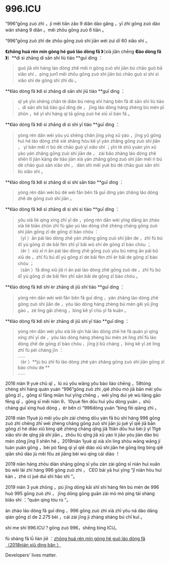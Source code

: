 996.ICU
===

“996”gōng zuò zhì ，jí měi tiān zǎo  9 diǎn dào gǎng ，yī zhí gōng zuò dào wǎn shàng  9 diǎn 。měi zhōu gōng zuò  6 tiān 。

“996”gōng zuò zhì de zhōu gōng zuò shí jiān wéi zuì dī  60 xiǎo shí 。

**《zhōng huá rén mín gòng hé guó láo dòng fǎ 》**（xià jiǎn chēng  **《láo dòng fǎ 》**）**dì sì zhāng dì sān shí liù tiáo **guī dìng ：  
> guó jiā shí háng láo dòng zhě měi rì gōng zuò shí jiān bú chāo guò bā xiǎo shí 、píng jun1 měi zhōu gōng zuò shí jiān bú chāo guò sì shí sì xiǎo shí de gōng shí zhì dù 。  

**《láo dòng fǎ 》dì sì zhāng dì sān shí jiǔ tiáo **guī dìng ：  
> qǐ yè yīn shēng chǎn tè diǎn bú néng shí háng běn fǎ dì sān shí liù tiáo 、dì sān shí bā tiáo guī dìng de ，
> jīng láo dòng háng zhèng bù mén pī zhǔn ，kě yǐ shí háng qí tā gōng zuò hé xiū xī bàn fǎ 。  

**《láo dòng fǎ 》dì sì zhāng dì sì shí yī tiáo **guī dìng ：    
> yòng rén dān wèi yóu yú shēng chǎn jīng yíng xū yào ，jīng yǔ gōng huì hé láo dòng zhě xié shāng hòu kě yǐ yán zhǎng gōng zuò shí jiān ，
> yī bān měi rì bú dé chāo guò yī xiǎo shí ；yīn tè shū yuán yīn xū yào yán zhǎng gōng zuò shí jiān de ，
> zài bǎo zhàng láo dòng zhě shēn tǐ jiàn kāng de tiáo jiàn xià yán zhǎng gōng zuò shí jiān měi rì bú dé chāo guò sān xiǎo shí ，
> dàn shì měi yuè bú dé chāo guò sān shí liù xiǎo shí 。  

**《láo dòng fǎ 》dì sì zhāng dì sì shí sān tiáo **guī dìng ：  
> yòng rén dān wèi bú dé wéi fǎn běn fǎ guī dìng yán zhǎng láo dòng zhě de gōng zuò shí jiān 。  

**《láo dòng fǎ 》dì sì zhāng dì sì shí sì tiáo **guī dìng ：  
> yǒu xià liè qíng xíng zhī yī de ，yòng rén dān wèi yīng dāng àn zhào xià liè biāo zhǔn zhī fù gāo yú láo dòng zhě zhèng cháng gōng zuò shí jiān gōng zī de gōng zī bào chóu ：  
>   （yī ）ān pái láo dòng zhě yán zhǎng gōng zuò shí jiān de ，zhī fù bú dī yú gōng zī de bǎi fèn zhī yī bǎi wǔ shí de gōng zī bào chóu ；  
>   （èr ）xiū xī rì ān pái láo dòng zhě gōng zuò yòu bú néng ān pái bǔ xiū de ，zhī fù bú dī yú gōng zī de bǎi fèn zhī èr bǎi de gōng zī bào chóu ；  
>   （sān ）fǎ dìng xiū jiǎ rì ān pái láo dòng zhě gōng zuò de ，zhī fù bú dī yú gōng zī de bǎi fèn zhī sān bǎi de gōng zī bào chóu 。  

**《láo dòng fǎ 》dì shí èr zhāng dì jiǔ shí tiáo **guī dìng ：  
> yòng rén dān wèi wéi fǎn běn fǎ guī dìng ，yán zhǎng láo dòng zhě gōng zuò shí jiān de ，yóu láo dòng háng zhèng bù mén gěi yǔ jǐng gào ，zé lìng gǎi zhèng ，bìng kě yǐ chù yǐ fá kuǎn 。    

**《láo dòng fǎ 》dì shí èr zhāng dì jiǔ shí yī tiáo **guī dìng ：  
> yòng rén dān wèi yǒu xià liè qīn hài láo dòng zhě hé fǎ quán yì qíng xíng zhī yī de ，yóu láo dòng háng zhèng bù mén zé lìng zhī fù láo dòng zhě de gōng zī bào chóu 、jīng jì bǔ cháng ，bìng kě yǐ zé lìng zhī fù péi cháng jīn ：  
>  ……  
>  （èr ）**jù bú zhī fù láo dòng zhě yán zhǎng gōng zuò shí jiān gōng zī bào chóu de **  
>  ……

2016 nián  9 yuè chū qǐ ，lù xù yǒu wǎng yǒu bào liào chēng ，58tóng chéng shí háng quán yuán “996”gōng zuò zhì ,qiě zhōu mò jiā bān méi yǒu gōng zī 。gōng sī fāng miàn huí yīng chēng ，wéi yīng duì yè wù liàng gāo fēng qī ，gōng sī měi nián 9、10yuè fèn dōu huì yǒu dòng yuán ，shǔ cháng guī xìng huó dòng ，ér běn cì “996dòng yuán ”bìng fēi qiáng zhì 。

2018 nián  11yuè  jù měi yōu pǐn zài chéng dōu yán fā bù shí háng 996 gōng zuò zhì  chēng zhī wéi zhèng cháng gōng zuò shí jiān  jù jué yī qiē jiā bān gōng zī hé diào xiū  bìng qiě zhèng cháng qǐng jiǎ 1tiān dōu huì bèi jì yǐ 11gè xiǎo shí de qǐng jiǎ shí jiān 。zhōu liù qǐng jiǎ xū yào tí jiāo yóu jiàn dào bù mén zǒng jīng lǐ shěn hé 。2019nián 1yuè qí xià xīn líng shòu wāng wāng jí tuán yuán gōng ，bèi pò fàng qì yī qiē diào xiū shí jiān hé gōng líng bìng qiě qiān shǔ dào jù měi fǒu zé jiāng bèi wú qíng cái diào ！

2019 nián háng zhōu diàn shāng gōng sī yǒu zàn zài gōng sī nián huì xuān bù wèi lái zhí háng  996 gōng zuò zhì ，
CEO bái yā huí yīng “jǐ nián hòu huí kàn ，zhè cì jué duì shì hǎo shì ”。

2019 nián  3 yuè zhōng ，pù jīng dōng kāi shǐ shí háng fèn bù mén de  996 huò  995 gōng zuò zhì ，
jīng dōng gōng guān zài mò mò píng tái shàng biǎo shì ：“quán qíng tóu rù ”。

àn zhào láo dòng fǎ guī dìng ，996 gōng zuò zhì xià zhī yǒu ná dào dāng qián gōng zī de  2.275 bèi ，cái zài jīng jì zhàng shàng bú chī kuī 。

shí me shì  996.ICU？gōng zuò  996，shēng bìng  ICU。

fù shàng fǎ lǜ liàn jiē ：[zhōng huá rén mín gòng hé guó láo dòng fǎ （2018nián xiū dìng bǎn ）](http://www.npc.gov.cn/npc/xinwen/2019-01/07/content_2070261.htm)

Developers' lives matter.